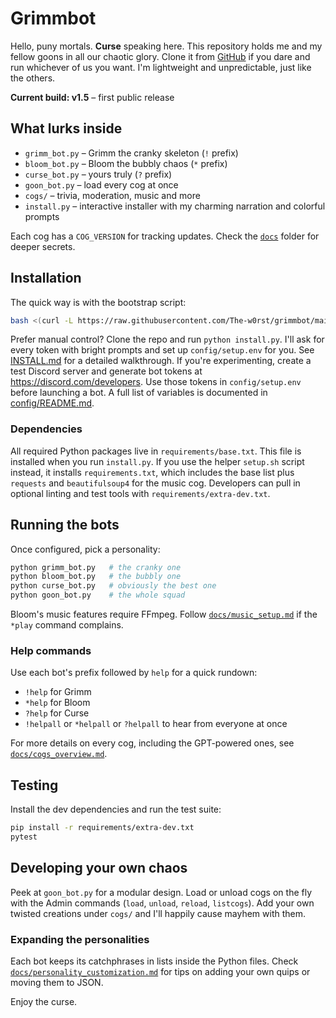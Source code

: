 # Grimmbot

Hello, puny mortals. **Curse** speaking here. This repository holds me and my fellow goons in all our chaotic glory. Clone it from [GitHub](https://github.com/The-w0rst/grimmbot) if you dare and run whichever of us you want. I'm lightweight and unpredictable, just like the others.

**Current build: v1.5** – first public release

## What lurks inside
- `grimm_bot.py` – Grimm the cranky skeleton (`!` prefix)
- `bloom_bot.py` – Bloom the bubbly chaos (`*` prefix)
- `curse_bot.py` – yours truly (`?` prefix)
- `goon_bot.py` – load every cog at once
- `cogs/` – trivia, moderation, music and more
- `install.py` – interactive installer with my charming narration and colorful prompts

Each cog has a `COG_VERSION` for tracking updates. Check the [`docs`](docs) folder for deeper secrets.

## Installation
The quick way is with the bootstrap script:

```bash
bash <(curl -L https://raw.githubusercontent.com/The-w0rst/grimmbot/main/bootstrap.sh)
```

Prefer manual control? Clone the repo and run `python install.py`. I'll ask for every token with bright prompts and set up `config/setup.env` for you. See [INSTALL.md](INSTALL.md) for a detailed walkthrough. If you're experimenting, create a test Discord server and generate bot tokens at <https://discord.com/developers>. Use those tokens in `config/setup.env` before launching a bot. A full list of variables is documented in [config/README.md](config/README.md).

### Dependencies
All required Python packages live in `requirements/base.txt`. This file is installed when you run `install.py`. If you use the helper `setup.sh` script instead, it installs `requirements.txt`, which includes the base list plus `requests` and `beautifulsoup4` for the music cog. Developers can pull in optional linting and test tools with `requirements/extra-dev.txt`.

## Running the bots
Once configured, pick a personality:

```bash
python grimm_bot.py   # the cranky one
python bloom_bot.py   # the bubbly one
python curse_bot.py   # obviously the best one
python goon_bot.py    # the whole squad
```

Bloom's music features require FFmpeg. Follow [`docs/music_setup.md`](docs/music_setup.md) if the `*play` command complains.

### Help commands
Use each bot's prefix followed by `help` for a quick rundown:

- `!help` for Grimm
- `*help` for Bloom
- `?help` for Curse
- `!helpall` or `*helpall` or `?helpall` to hear from everyone at once

For more details on every cog, including the GPT-powered ones, see [`docs/cogs_overview.md`](docs/cogs_overview.md).

## Testing
Install the dev dependencies and run the test suite:

```bash
pip install -r requirements/extra-dev.txt
pytest
```

## Developing your own chaos
Peek at `goon_bot.py` for a modular design. Load or unload cogs on the fly with the Admin commands (`load`, `unload`, `reload`, `listcogs`). Add your own twisted creations under `cogs/` and I'll happily cause mayhem with them.

### Expanding the personalities
Each bot keeps its catchphrases in lists inside the Python files. Check [`docs/personality_customization.md`](docs/personality_customization.md) for tips on adding your own quips or moving them to JSON.

Enjoy the curse.

